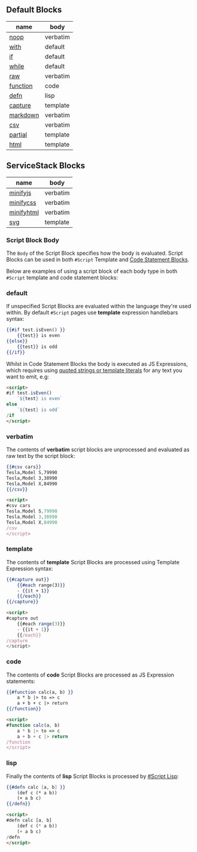 ## Default Blocks

| name                      | body     |
|---------------------------|----------|
| [noop](#noop)             | verbatim |
| [with](#with)             | default  |
| [if](#if)                 | default  |
| [while](#while)           | default  |
| [raw](#raw)               | verbatim |
| [function](#function)     | code     |
| [defn](#defn)             | lisp     |
| [capture](#capture)       | template |
| [markdown](#markdown)     | verbatim |
| [csv](#csv)               | verbatim |
| [partial](#partial)       | template |
| [html](#html)             | template |

## ServiceStack Blocks

| name                      | body     |
|---------------------------|----------|
| [minifyjs](#minifyjs)     | verbatim |
| [minifycss](#minifycss)   | verbatim |
| [minifyhtml](#minifyhtml) | verbatim |
| [svg](#svg)               | template |

### Script Block Body

The `Body` of the Script Block specifies how the body is evaluated. Script Blocks can be used in both `#Script` Template and 
[Code Statement Blocks](/docs/syntax#language-blocks-and-expressions).  

Below are examples of using a script block of each body type in both `#Script` template and code statement blocks:

### default

If unspecified Script Blocks are evaluated within the language they're used within. 
By default `#Script` pages use **template** expression handlebars syntax:

```hbs
{{#if test.isEven() }}
    {{test}} is even
{{else}}
    {{test}} is odd
{{/if}}
```

Whilst in Code Statement Blocks the body is executed as JS Expressions, which requires using 
[quoted strings or template literals](/docs/syntax#quotes) for any text you want to emit, e.g:  

```html
<script>
#if test.isEven()
    `${test} is even`
else
    `${test} is odd`
/if
</script>
```

### verbatim

The contents of **verbatim** script blocks are unprocessed and evaluated as raw text by the script block:

```hbs
{{#csv cars}}
Tesla,Model S,79990
Tesla,Model 3,38990
Tesla,Model X,84990
{{/csv}}
```

```html
<script>
#csv cars
Tesla,Model S,79990
Tesla,Model 3,38990
Tesla,Model X,84990
/csv
</script>
```

### template

The contents of **template** Script Blocks are processed using Template Expression syntax:

```hbs
{{#capture out}}
    {{#each range(3)}}
    - {{it + 1}}
    {{/each}}
{{/capture}}
```

```html
<script>
#capture out
    {{#each range(3)}}
    - {{it + 1}}
    {{/each}}
/capture
</script>
```

### code

The contents of **code** Script Blocks are processed as JS Expression statements:

```hbs
{{#function calc(a, b) }}
    a * b |> to => c
    a + b + c |> return
{{/function}}
```

```html
<script>
#function calc(a, b)
    a * b |> to => c
    a + b + c |> return
/function 
</script>
```

### lisp

Finally the contents of **lisp** Script Blocks is processed by [#Script Lisp](/lisp/):

```hbs
{{#defn calc [a, b] }}
    (def c (* a b))
    (+ a b c)
{{/defn}}
```
    
```html
<script>
#defn calc [a, b]
    (def c (* a b))
    (+ a b c)
/defn
</script>
```

